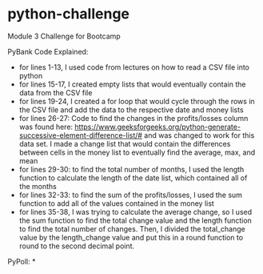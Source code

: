 # python-challenge
Module 3 Challenge for Bootcamp

PyBank Code Explained:
* for lines 1-13, I used code from lectures on how to read a CSV file into python
* for lines 15-17, I created empty lists that would eventually contain the data from the CSV file
* for lines 19-24, I created a for loop that would cycle through the rows in the CSV file and add the data to the respective date and money lists
* for lines 26-27: Code to find the changes in the profits/losses column was found here: https://www.geeksforgeeks.org/python-generate-successive-element-difference-list/# and was changed to work for this data set. I made a change list that would contain the differences between cells in the money list to eventually find the average, max, and mean
* for lines 29-30: to find the total number of months, I used the length function to calculate the length of the date list, which contained all of the months
* for lines 32-33: to find the sum of the profits/losses, I used the sum function to add all of the values contained in the money list
* for lines 35-38, I was trying to calculate the average change, so I used the sum function to find the total change value and the length function to find the total number of changes. Then, I divided the total_change value by the length_change value and put this in a round function to round to the second decimal point. 

PyPoll:
*
